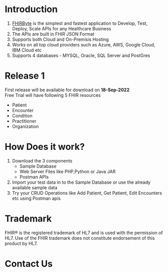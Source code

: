 # Introduction
<ol>
  <li> <a href="www.fhirbyte.com">FHIRByte</a> is the simplest and fastest application to Develop, Test, Deploy, Scale APIs for any Healthcare Business </li>
  <li> The APIs are built in FHIR JSON Format </li>
  <li> Supports both Cloud and On-Premisis Hosting </li>
  <li> Works on all top cloud providers such as Azure, AWS, Google Cloud, IBM Cloud etc</li>
  <li> Supports 4 databases - MYSQL, Oracle, SQL Server and PostGres
</ol>

# Release 1
First release will be available for download on <b>18-Sep-2022</b> <br>
Free Trial will have following 5 FHIR resources
<ul> 
  <li> Patient </li>
  <li> Encounter </li>
  <li> Condition </li>
  <li> Practitioner </li>
  <li> Organization </li>
</ul>

# How Does it work?
<ol>
  <li> Download the 3 components
    <ul> <li> Sample Database </li>
      <li> Web Server Files like PHP,Python or Java JAR </li>
      <li> Postman APIs </li> </ul> </li>   
  <li> Import your test data in to the Sample Database or use the already available sample data </li> 
  <li> Try your CRUD Operations like Add Patient, Get Patient, Edit Encounters etc using Postman apis </li>
</ol>  

# Trademark
FHIR® is the registered trademark of HL7 and is used with the permission of HL7. Use of the FHIR trademark does not constitute endorsement of this product by HL7.
# Contact Us

